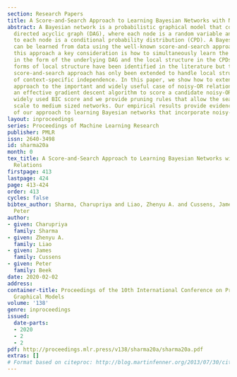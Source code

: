 ```yaml
---
section: Research Papers
title: A Score-and-Search Approach to Learning Bayesian Networks with Noisy-OR Relations
abstract: A Bayesian network is a probabilistic graphical model that consists of a
  directed acyclic graph (DAG), where each node is a random variable and attached
  to each node is a conditional probability distribution (CPD). A Bayesian network
  can be learned from data using the well-known score-and-search approach, and within
  this approach a key consideration is how to simultaneously learn the global structure
  in the form of the underlying DAG and the local structure in the CPDs. Several useful
  forms of local structure have been identified in the literature but thus far the
  score-and-search approach has only been extended to handle local structure in form
  of context-specific independence. In this paper, we show how to extend the score-and-search
  approach to the important and widely useful case of noisy-OR relations. We provide
  an effective gradient descent algorithm to score a candidate noisy-OR using the
  widely used BIC score and we provide pruning rules that allow the search to successfully
  scale to medium sized networks. Our empirical results provide evidence for the success
  of our approach to learning Bayesian networks that incorporate noisy-OR relations.
layout: inproceedings
series: Proceedings of Machine Learning Research
publisher: PMLR
issn: 2640-3498
id: sharma20a
month: 0
tex_title: A Score-and-Search Approach to Learning Bayesian Networks with Noisy-OR
  Relations
firstpage: 413
lastpage: 424
page: 413-424
order: 413
cycles: false
bibtex_author: Sharma, Charupriya and Liao, Zhenyu A. and Cussens, James and van Beek,
  Peter
author:
- given: Charupriya
  family: Sharma
- given: Zhenyu A.
  family: Liao
- given: James
  family: Cussens
- given: Peter
  family: Beek
date: 2020-02-02
address: 
container-title: Proceedings of the 10th International Conference on Probabilistic
  Graphical Models
volume: '138'
genre: inproceedings
issued:
  date-parts:
  - 2020
  - 2
  - 2
pdf: http://proceedings.mlr.press/v138/sharma20a/sharma20a.pdf
extras: []
# Format based on citeproc: http://blog.martinfenner.org/2013/07/30/citeproc-yaml-for-bibliographies/
---
```

